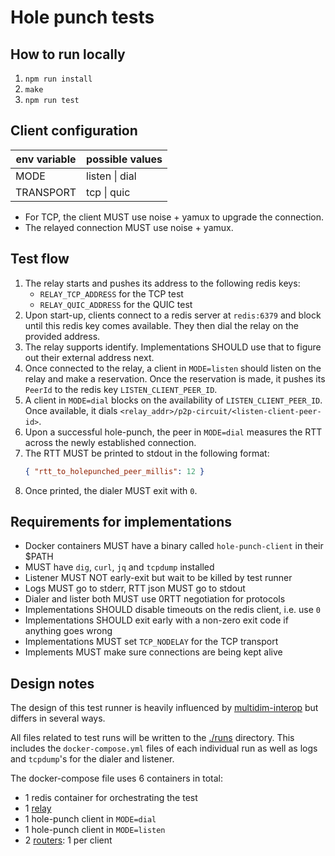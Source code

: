 # Hole punch tests

## How to run locally

1. `npm run install`
2. `make`
3. `npm run test`

## Client configuration

| env variable | possible values |
|--------------|-----------------|
| MODE         | listen \| dial  |
| TRANSPORT    | tcp \| quic     |

- For TCP, the client MUST use noise + yamux to upgrade the connection.
- The relayed connection MUST use noise + yamux.

## Test flow

1. The relay starts and pushes its address to the following redis keys:
   - `RELAY_TCP_ADDRESS` for the TCP test
   - `RELAY_QUIC_ADDRESS` for the QUIC test
1. Upon start-up, clients connect to a redis server at `redis:6379` and block until this redis key comes available.
   They then dial the relay on the provided address.
1. The relay supports identify.
   Implementations SHOULD use that to figure out their external address next.
1. Once connected to the relay, a client in `MODE=listen` should listen on the relay and make a reservation.
   Once the reservation is made, it pushes its `PeerId` to the redis key `LISTEN_CLIENT_PEER_ID`.
1. A client in `MODE=dial` blocks on the availability of `LISTEN_CLIENT_PEER_ID`.
   Once available, it dials `<relay_addr>/p2p-circuit/<listen-client-peer-id>`.
1. Upon a successful hole-punch, the peer in `MODE=dial` measures the RTT across the newly established connection.
1. The RTT MUST be printed to stdout in the following format:
   ```json
   { "rtt_to_holepunched_peer_millis": 12 }
   ```
1. Once printed, the dialer MUST exit with `0`.

## Requirements for implementations

- Docker containers MUST have a binary called `hole-punch-client` in their $PATH
- MUST have `dig`, `curl`, `jq` and `tcpdump` installed
- Listener MUST NOT early-exit but wait to be killed by test runner
- Logs MUST go to stderr, RTT json MUST go to stdout
- Dialer and lister both MUST use 0RTT negotiation for protocols
- Implementations SHOULD disable timeouts on the redis client, i.e. use `0`
- Implementations SHOULD exit early with a non-zero exit code if anything goes wrong
- Implementations MUST set `TCP_NODELAY` for the TCP transport
- Implements MUST make sure connections are being kept alive

## Design notes

The design of this test runner is heavily influenced by [multidim-interop](../multidim-interop) but differs in several ways.

All files related to test runs will be written to the [./runs](./runs) directory.
This includes the `docker-compose.yml` files of each individual run as well as logs and `tcpdump`'s for the dialer and listener.

The docker-compose file uses 6 containers in total:

- 1 redis container for orchestrating the test
- 1 [relay](./rust-relay)
- 1 hole-punch client in `MODE=dial`
- 1 hole-punch client in `MODE=listen`
- 2 [routers](./router): 1 per client
